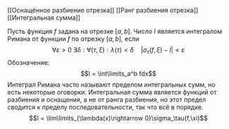 
[[Оснащённое разбиение отрезка]]
[[Ранг разбиения отрезка]]
[[Интегральная сумма]]

Пусть функция $f$ задана на отрезке $[a,b]$. Число $I$ является интегралом Римана от функции $f$ по отрезку $[a,b]$, если $$\forall \varepsilon > 0\ \exists \delta : \forall (\tau, \xi) : \lambda(\tau) < \delta\quad |\sigma_\tau(f,\xi) - I| < \varepsilon$$
Обозначение: $$I = \int\limits_a^b fdx$$
Интеграл Римана часто называют пределом интегральных сумм, но есть некоторые оговорки. Интегральная сумма является функций от разбиения и оснащения, а не от ранга разбиения, но этот предел сводится к пределу последовательности, так что всё в порядке. 
$$I = \lim\limits_{\lambda(x)\rightarrow 0}\sigma_\tau(f,\xi)$$
